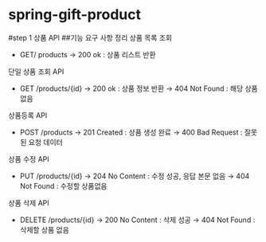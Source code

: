 # spring-gift-product
#step 1 상품 API
##기능 요구 사항 정리
상품 목록 조회 
- GET/ products
→ 200 ok : 상품 리스트 반환

단일 상품 조회 API 
- GET /products/{id}
→ 200 ok : 상품 정보 반환
→ 404 Not Found : 해당 상품없음

상품등록 API
- POST /products
→ 201 Created : 상품 생성 완료
→ 400 Bad Request : 잘못된 요청 데이터

상품 수정 API
- PUT /products/{id}
→ 204 No Content : 수정 성공, 응답 본문 없음
→ 404 Not Found : 수정할 상품없음

상품 삭제 API
- DELETE /products/{id}
→ 200 No Content :  삭제 성공
→ 404 Not Found : 삭제할 상품 없음

